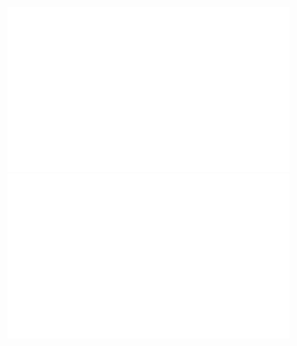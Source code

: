 <div align="center">

<a href="https://github.com/gaurav712/github_stats">
  
![](https://raw.githubusercontent.com/gaurav712/github_stats/master/generated/overview.svg)
![](https://raw.githubusercontent.com/gaurav712/github_stats/master/generated/languages.svg)

</a>

</div>
